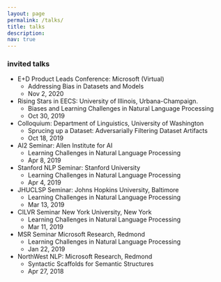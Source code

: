 ```yaml
---
layout: page
permalink: /talks/
title: talks
description:
nav: true
---
```


### invited talks

- E+D Product Leads Conference: Microsoft (Virtual)
    * Addressing Bias in Datasets and Models
    * Nov 2, 2020
- Rising Stars in EECS: University of Illinois, Urbana-Champaign.
    * Biases and Learning Challenges in Natural Language Processing
    * Oct 30, 2019
- Colloquium: Department of Linguistics, University of Washington
    * Sprucing up a Dataset: Adversarially Filtering Dataset Artifacts
    * Oct 18, 2019
- AI2 Seminar: Allen Institute for AI
    * Learning Challenges in Natural Language Processing
    * Apr 8, 2019
- Stanford NLP Seminar: Stanford University
    * Learning Challenges in Natural Language Processing
    * Apr 4, 2019
- JHUCLSP Seminar: Johns Hopkins University, Baltimore
    * Learning Challenges in Natural Language Processing
    * Mar 13, 2019
- CILVR Seminar New York University, New York
    * Learning Challenges in Natural Language Processing
    * Mar 11, 2019
- MSR Seminar Microsoft Research, Redmond
    * Learning Challenges in Natural Language Processing
    * Jan 22, 2019
- NorthWest NLP: Microsoft Research, Redmond
    * Syntactic Scaffolds for Semantic Structures
    * Apr 27, 2018